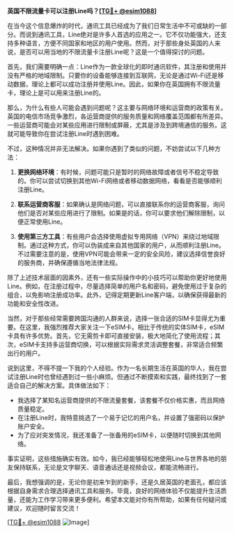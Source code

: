 **英国不限流量卡可以注册Line吗？[[TG💪+ @esim1088](https://t.me/s/esim1088)]**

在当今这个信息爆炸的时代，通讯工具已经成为了我们日常生活中不可或缺的一部分。而说到通讯工具，Line绝对是许多人首选的应用之一。它不仅功能强大，还支持多种语言，方便不同国家和地区的用户使用。然而，对于那些身处英国的人来说，是否可以用当地的不限流量卡注册Line呢？这是一个值得探讨的问题。

首先，我们需要明确一点：Line作为一款全球化的即时通讯软件，其注册和使用并没有严格的地域限制。只要你的设备能够连接到互联网，无论是通过Wi-Fi还是移动数据，理论上都可以成功注册并使用Line。因此，如果你在英国拥有不限流量卡，理论上是可以用来注册Line的。

那么，为什么有些人可能会遇到问题呢？这主要与网络环境和运营商的政策有关。英国的电信市场竞争激烈，各运营商提供的服务质量和网络覆盖范围都有所差异。一些运营商可能会对某些应用进行限制或屏蔽，尤其是涉及到跨境通信的服务。这就可能导致你在尝试注册Line时遇到困难。

不过，这种情况并非无法解决。如果你遇到了类似的问题，不妨尝试以下几种方法：

1. **更换网络环境**：有时候，问题可能只是暂时的网络故障或者信号不稳定导致的。你可以尝试切换到其他Wi-Fi网络或者移动数据网络，看看是否能够顺利注册Line。

2. **联系运营商客服**：如果确认是网络问题，可以直接联系你的运营商客服，询问他们是否对某些应用进行了限制。如果是的话，你可以要求他们解除限制，以便正常使用Line。

3. **使用第三方工具**：有些用户会选择使用虚拟专用网络（VPN）来绕过地域限制。通过这种方式，你可以伪装成来自其他国家的用户，从而顺利注册Line。不过需要注意的是，使用VPN可能会带来一定的安全风险，建议选择信誉良好的服务商，并确保遵循当地法律法规。

除了上述技术层面的因素外，还有一些实际操作中的小技巧可以帮助你更好地使用Line。例如，在注册过程中，尽量选择简单的用户名和密码，避免使用过于复杂的组合，以免影响注册成功率。此外，记得定期更新Line客户端，以确保获得最新的功能和安全性改进。

当然，对于那些经常需要跨国沟通的人群来说，选择一张合适的SIM卡显得尤为重要。在这里，我强烈推荐大家关注一下eSIM卡。相比于传统的实体SIM卡，eSIM卡具有许多优势。首先，它无需剪卡即可直接安装，极大地简化了使用流程；其次，eSIM卡支持多运营商切换，可以根据实际需求灵活调整套餐，非常适合频繁出行的用户。

说到这里，不得不提一下我的个人经验。作为一名长期生活在英国的华人，我在尝试注册Line时也曾经遇到过一些小麻烦。但通过不断摸索和实践，最终找到了一套适合自己的解决方案。具体做法如下：

- 我选择了某知名运营商提供的不限流量套餐，该套餐不仅价格实惠，而且网络质量稳定。
- 在注册Line时，我特意挑选了一个易于记忆的用户名，并设置了强密码以保护账户安全。
- 为了应对突发情况，我还准备了一张备用的eSIM卡，以便随时切换到其他网络。

事实证明，这些措施确实有效。如今，我已经能够轻松地使用Line与世界各地的朋友保持联系，无论是文字聊天、语音通话还是视频会议，都能流畅进行。

最后，我想强调的是，无论你是初来乍到的新手，还是久居英国的老面孔，都应该根据自身需求合理选择通讯工具和服务。毕竟，良好的网络体验不仅能提升生活质量，还能为工作学习带来更多便利。希望本文能对你有所帮助，如果有任何疑问或建议，欢迎随时留言交流！

[[TG💪+ @esim1088](https://t.me/s/esim1088) ![Image](https://i.postimg.cc/4NQfJmqS/Snipaste-2025-05-13-00-14-12.png)]
